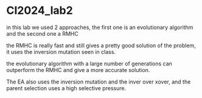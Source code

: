 # CI2024_lab2

in this lab we used 2 approaches, the first one is an evolutionary algorithm and the second one a RMHC

the RMHC is really fast and still gives a pretty good solution of the problem, it uses the inversion mutation seen in class.

the evolutionary algorithm with a large number of generations can outperform the RMHC and give a more accurate solution.

The EA also uses the inversion mutation and the inver over xover, and the parent selection uses a high selective pressure.
